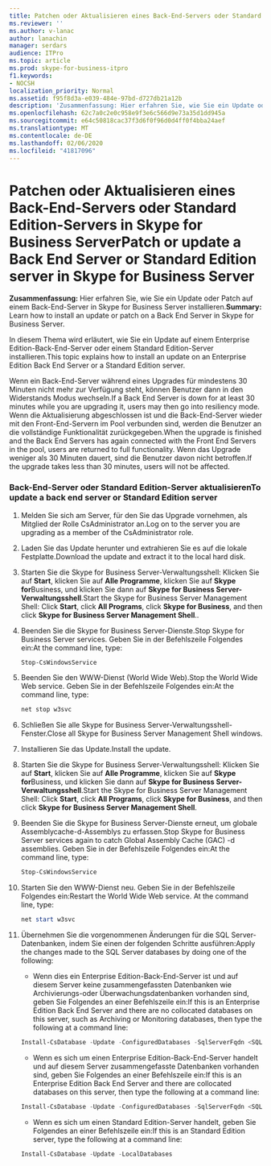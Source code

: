 ```yaml
---
title: Patchen oder Aktualisieren eines Back-End-Servers oder Standard Edition-Servers in Skype for Business Server
ms.reviewer: ''
ms.author: v-lanac
author: lanachin
manager: serdars
audience: ITPro
ms.topic: article
ms.prod: skype-for-business-itpro
f1.keywords:
- NOCSH
localization_priority: Normal
ms.assetid: f95f8d3a-e039-484e-97bd-d727db21a12b
description: 'Zusammenfassung: Hier erfahren Sie, wie Sie ein Update oder Patch auf einem Back-End-Server in Skype for Business Server installieren.'
ms.openlocfilehash: 62c7a0c2e0c958e9f3e6c566d9e73a35d1dd945a
ms.sourcegitcommit: e64c50818cac37f3d6f0f96d0d4ff0f4bba24aef
ms.translationtype: MT
ms.contentlocale: de-DE
ms.lasthandoff: 02/06/2020
ms.locfileid: "41817096"
---
```

# <a name="patch-or-update-a-back-end-server-or-standard-edition-server-in-skype-for-business-server"></a><span data-ttu-id="3ae51-103">Patchen oder Aktualisieren eines Back-End-Servers oder Standard Edition-Servers in Skype for Business Server</span><span class="sxs-lookup"><span data-stu-id="3ae51-103">Patch or update a Back End Server or Standard Edition server in Skype for Business Server</span></span>
 
<span data-ttu-id="3ae51-104">**Zusammenfassung:** Hier erfahren Sie, wie Sie ein Update oder Patch auf einem Back-End-Server in Skype for Business Server installieren.</span><span class="sxs-lookup"><span data-stu-id="3ae51-104">**Summary:** Learn how to install an update or patch on a Back End Server in Skype for Business Server.</span></span>
  
<span data-ttu-id="3ae51-105">In diesem Thema wird erläutert, wie Sie ein Update auf einem Enterprise Edition-Back-End-Server oder einem Standard Edition-Server installieren.</span><span class="sxs-lookup"><span data-stu-id="3ae51-105">This topic explains how to install an update on an Enterprise Edition Back End Server or a Standard Edition server.</span></span>
  
<span data-ttu-id="3ae51-106">Wenn ein Back-End-Server während eines Upgrades für mindestens 30 Minuten nicht mehr zur Verfügung steht, können Benutzer dann in den Widerstands Modus wechseln.</span><span class="sxs-lookup"><span data-stu-id="3ae51-106">If a Back End Server is down for at least 30 minutes while you are upgrading it, users may then go into resiliency mode.</span></span> <span data-ttu-id="3ae51-107">Wenn die Aktualisierung abgeschlossen ist und die Back-End-Server wieder mit den Front-End-Servern im Pool verbunden sind, werden die Benutzer an die vollständige Funktionalität zurückgegeben.</span><span class="sxs-lookup"><span data-stu-id="3ae51-107">When the upgrade is finished and the Back End Servers has again connected with the Front End Servers in the pool, users are returned to full functionality.</span></span> <span data-ttu-id="3ae51-108">Wenn das Upgrade weniger als 30 Minuten dauert, sind die Benutzer davon nicht betroffen.</span><span class="sxs-lookup"><span data-stu-id="3ae51-108">If the upgrade takes less than 30 minutes, users will not be affected.</span></span>
  
### <a name="to-update-a-back-end-server-or-standard-edition-server"></a><span data-ttu-id="3ae51-109">Back-End-Server oder Standard Edition-Server aktualisieren</span><span class="sxs-lookup"><span data-stu-id="3ae51-109">To update a back end server or Standard Edition server</span></span>

1. <span data-ttu-id="3ae51-110">Melden Sie sich am Server, für den Sie das Upgrade vornehmen, als Mitglied der Rolle CsAdministrator an.</span><span class="sxs-lookup"><span data-stu-id="3ae51-110">Log on to the server you are upgrading as a member of the CsAdministrator role.</span></span>
    
2. <span data-ttu-id="3ae51-111">Laden Sie das Update herunter und extrahieren Sie es auf die lokale Festplatte.</span><span class="sxs-lookup"><span data-stu-id="3ae51-111">Download the update and extract it to the local hard disk.</span></span>
    
3. <span data-ttu-id="3ae51-112">Starten Sie die Skype for Business Server-Verwaltungsshell: Klicken Sie auf **Start**, klicken Sie auf **Alle Programme**, klicken Sie auf **Skype for**Business, und klicken Sie dann auf **Skype for Business Server-Verwaltungsshell**.</span><span class="sxs-lookup"><span data-stu-id="3ae51-112">Start the Skype for Business Server Management Shell: Click **Start**, click **All Programs**, click **Skype for Business**, and then click **Skype for Business Server Management Shell**..</span></span>
    
4. <span data-ttu-id="3ae51-113">Beenden Sie die Skype for Business Server-Dienste.</span><span class="sxs-lookup"><span data-stu-id="3ae51-113">Stop Skype for Business Server services.</span></span> <span data-ttu-id="3ae51-114">Geben Sie in der Befehlszeile Folgendes ein:</span><span class="sxs-lookup"><span data-stu-id="3ae51-114">At the command line, type:</span></span>
    
    ```PowerShell
    Stop-CsWindowsService
    ```

5. <span data-ttu-id="3ae51-115">Beenden Sie den WWW-Dienst (World Wide Web).</span><span class="sxs-lookup"><span data-stu-id="3ae51-115">Stop the World Wide Web service.</span></span> <span data-ttu-id="3ae51-116">Geben Sie in der Befehlszeile Folgendes ein:</span><span class="sxs-lookup"><span data-stu-id="3ae51-116">At the command line, type:</span></span>
    
    ```PowerShell
    net stop w3svc
   ```

6. <span data-ttu-id="3ae51-117">Schließen Sie alle Skype for Business Server-Verwaltungsshell-Fenster.</span><span class="sxs-lookup"><span data-stu-id="3ae51-117">Close all Skype for Business Server Management Shell windows.</span></span>
    
7. <span data-ttu-id="3ae51-118">Installieren Sie das Update.</span><span class="sxs-lookup"><span data-stu-id="3ae51-118">Install the update.</span></span>
    
8. <span data-ttu-id="3ae51-119">Starten Sie die Skype for Business Server-Verwaltungsshell: Klicken Sie auf **Start**, klicken Sie auf **Alle Programme**, klicken Sie auf **Skype for**Business, und klicken Sie dann auf **Skype for Business Server-Verwaltungsshell**.</span><span class="sxs-lookup"><span data-stu-id="3ae51-119">Start the Skype for Business Server Management Shell: Click **Start**, click **All Programs**, click **Skype for Business**, and then click **Skype for Business Server Management Shell**.</span></span>
    
9. <span data-ttu-id="3ae51-120">Beenden Sie die Skype for Business Server-Dienste erneut, um globale Assemblycache-d-Assemblys zu erfassen.</span><span class="sxs-lookup"><span data-stu-id="3ae51-120">Stop Skype for Business Server services again to catch Global Assembly Cache (GAC) -d assemblies.</span></span> <span data-ttu-id="3ae51-121">Geben Sie in der Befehlszeile Folgendes ein:</span><span class="sxs-lookup"><span data-stu-id="3ae51-121">At the command line, type:</span></span>
    
    ```PowerShell
    Stop-CsWindowsService
    ```

10. <span data-ttu-id="3ae51-p105">Starten Sie den WWW-Dienst neu. Geben Sie in der Befehlszeile Folgendes ein:</span><span class="sxs-lookup"><span data-stu-id="3ae51-p105">Restart the World Wide Web service. At the command line, type:</span></span>
    
    ```PowerShell
    net start w3svc
    ```

11. <span data-ttu-id="3ae51-124">Übernehmen Sie die vorgenommenen Änderungen für die SQL Server-Datenbanken, indem Sie einen der folgenden Schritte ausführen:</span><span class="sxs-lookup"><span data-stu-id="3ae51-124">Apply the changes made to the SQL Server databases by doing one of the following:</span></span>
    
    - <span data-ttu-id="3ae51-125">Wenn dies ein Enterprise Edition-Back-End-Server ist und auf diesem Server keine zusammengefassten Datenbanken wie Archivierungs-oder Überwachungsdatenbanken vorhanden sind, geben Sie Folgendes an einer Befehlszeile ein:</span><span class="sxs-lookup"><span data-stu-id="3ae51-125">If this is an Enterprise Edition Back End Server and there are no collocated databases on this server, such as Archiving or Monitoring databases, then type the following at a command line:</span></span>
    
    ```PowerShell
    Install-CsDatabase -Update -ConfiguredDatabases -SqlServerFqdn <SQL Server FQDN>
    ```

    - <span data-ttu-id="3ae51-126">Wenn es sich um einen Enterprise Edition-Back-End-Server handelt und auf diesem Server zusammengefasste Datenbanken vorhanden sind, geben Sie Folgendes an einer Befehlszeile ein:</span><span class="sxs-lookup"><span data-stu-id="3ae51-126">If this is an Enterprise Edition Back End Server and there are collocated databases on this server, then type the following at a command line:</span></span>
    
    ```PowerShell
    Install-CsDatabase -Update -ConfiguredDatabases -SqlServerFqdn <SQL Server FQDN>  -ExcludeCollocatedStores
    ```

    - <span data-ttu-id="3ae51-127">Wenn es sich um einen Standard Edition-Server handelt, geben Sie Folgendes an einer Befehlszeile ein:</span><span class="sxs-lookup"><span data-stu-id="3ae51-127">If this is an Standard Edition server, type the following at a command line:</span></span>
    
    ```PowerShell
    Install-CsDatabase -Update -LocalDatabases

    ```
